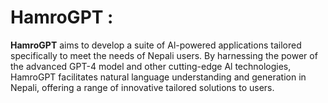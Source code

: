 # HamroGPT :

**HamroGPT** aims to develop a suite of Al-powered applications tailored specifically to meet the needs of Nepali users. By harnessing the power of the advanced GPT-4 model and other cutting-edge Al technologies, HamroGPT facilitates natural language understanding and generation in Nepali, offering a range of innovative tailored solutions to users.
